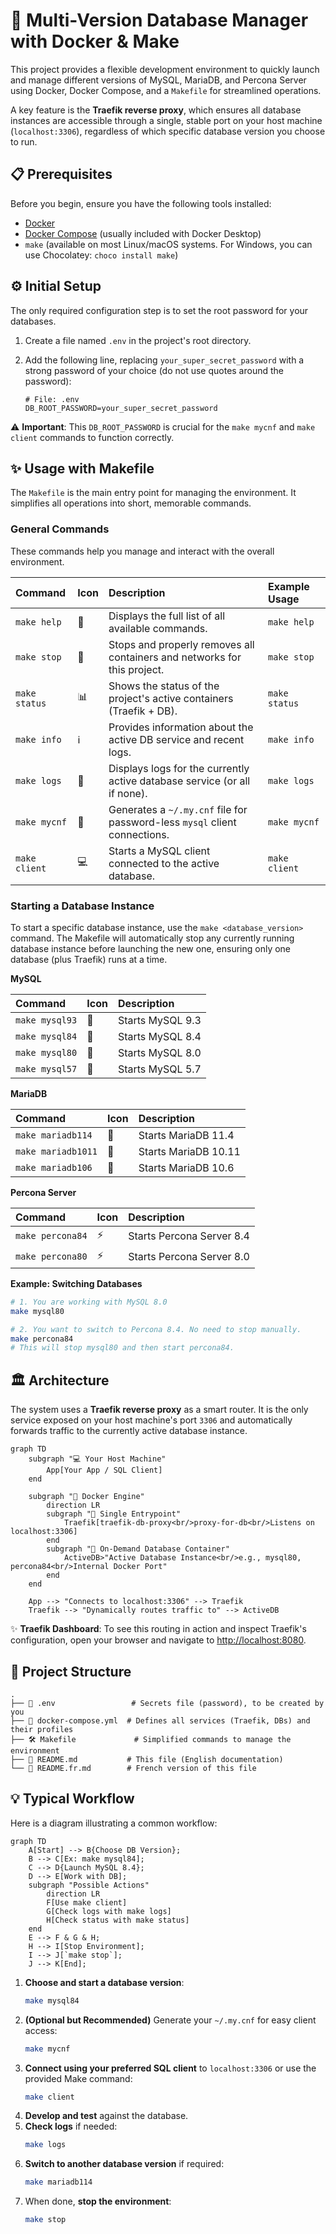 # 🚀 Multi-Version Database Manager with Docker & Make

This project provides a flexible development environment to quickly launch and manage different versions of MySQL, MariaDB, and Percona Server using Docker, Docker Compose, and a `Makefile` for streamlined operations.

A key feature is the **Traefik reverse proxy**, which ensures all database instances are accessible through a single, stable port on your host machine (`localhost:3306`), regardless of which specific database version you choose to run.

## 📋 Prerequisites

Before you begin, ensure you have the following tools installed:

*   [Docker](https://docs.docker.com/get-docker/)
*   [Docker Compose](https://docs.docker.com/compose/install/) (usually included with Docker Desktop)
*   `make` (available on most Linux/macOS systems. For Windows, you can use Chocolatey: `choco install make`)

## ⚙️ Initial Setup

The only required configuration step is to set the root password for your databases.

1.  Create a file named `.env` in the project's root directory.
2.  Add the following line, replacing `your_super_secret_password` with a strong password of your choice (do not use quotes around the password):

    ```env
    # File: .env
    DB_ROOT_PASSWORD=your_super_secret_password
    ```

⚠️ **Important**: This `DB_ROOT_PASSWORD` is crucial for the `make mycnf` and `make client` commands to function correctly.

## ✨ Usage with Makefile

The `Makefile` is the main entry point for managing the environment. It simplifies all operations into short, memorable commands.

### General Commands

These commands help you manage and interact with the overall environment.

| Command         | Icon | Description                                                                 | Example Usage         |
| :-------------- | :--- | :-------------------------------------------------------------------------- | :-------------------- |
| `make help`     | 📜   | Displays the full list of all available commands.                           | `make help`           |
| `make stop`     | 🛑   | Stops and properly removes all containers and networks for this project.    | `make stop`           |
| `make status`   | 📊   | Shows the status of the project's active containers (Traefik + DB).         | `make status`         |
| `make info`     | ℹ️   | Provides information about the active DB service and recent logs.           | `make info`           |
| `make logs`     | 📄   | Displays logs for the currently active database service (or all if none).   | `make logs`           |
| `make mycnf`    | 🔑   | Generates a `~/.my.cnf` file for password-less `mysql` client connections.  | `make mycnf`          |
| `make client`   | 💻   | Starts a MySQL client connected to the active database.                     | `make client`         |

### Starting a Database Instance

To start a specific database instance, use the `make <database_version>` command. The Makefile will automatically stop any currently running database instance before launching the new one, ensuring only one database (plus Traefik) runs at a time.

**MySQL**

| Command         | Icon | Description          |
| :-------------- | :--- | :------------------- |
| `make mysql93`  | 🐬   | Starts MySQL 9.3     |
| `make mysql84`  | 🐬   | Starts MySQL 8.4     |
| `make mysql80`  | 🐬   | Starts MySQL 8.0     |
| `make mysql57`  | 🐬   | Starts MySQL 5.7     |

**MariaDB**

| Command           | Icon | Description            |
| :---------------- | :--- | :--------------------- |
| `make mariadb114` | 🐧   | Starts MariaDB 11.4    |
| `make mariadb1011`| 🐧   | Starts MariaDB 10.11   |
| `make mariadb106` | 🐧   | Starts MariaDB 10.6    |

**Percona Server**

| Command          | Icon | Description               |
| :--------------- | :--- | :------------------------ |
| `make percona84` | ⚡   | Starts Percona Server 8.4 |
| `make percona80` | ⚡   | Starts Percona Server 8.0 |

**Example: Switching Databases**

```bash
# 1. You are working with MySQL 8.0
make mysql80

# 2. You want to switch to Percona 8.4. No need to stop manually.
make percona84
# This will stop mysql80 and then start percona84.
```

## 🏛️ Architecture

The system uses a **Traefik reverse proxy** as a smart router. It is the only service exposed on your host machine's port `3306` and automatically forwards traffic to the currently active database instance.

```mermaid
graph TD
    subgraph "💻 Your Host Machine"
        App[Your App / SQL Client]
    end

    subgraph "🐳 Docker Engine"
        direction LR
        subgraph "🚪 Single Entrypoint"
            Traefik[traefik-db-proxy<br/>proxy-for-db<br/>Listens on localhost:3306]
        end
        subgraph "🚀 On-Demand Database Container"
            ActiveDB>"Active Database Instance<br/>e.g., mysql80, percona84<br/>Internal Docker Port"
        end
    end

    App --> "Connects to localhost:3306" --> Traefik
    Traefik --> "Dynamically routes traffic to" --> ActiveDB
```

✨ **Traefik Dashboard**: To see this routing in action and inspect Traefik's configuration, open your browser and navigate to [http://localhost:8080](http://localhost:8080).

## 📁 Project Structure

```
.
├── 📜 .env                 # Secrets file (password), to be created by you
├── 🐳 docker-compose.yml  # Defines all services (Traefik, DBs) and their profiles
├── 🛠️ Makefile             # Simplified commands to manage the environment
├── 📖 README.md           # This file (English documentation)
└── 📖 README.fr.md        # French version of this file
```

## 💡 Typical Workflow

Here is a diagram illustrating a common workflow:

```mermaid
graph TD
    A[Start] --> B{Choose DB Version};
    B --> C[Ex: make mysql84];
    C --> D{Launch MySQL 8.4};
    D --> E[Work with DB];
    subgraph "Possible Actions"
        direction LR
        F[Use make client]
        G[Check logs with make logs]
        H[Check status with make status]
    end
    E --> F & G & H;
    H --> I[Stop Environment];
    I --> J[`make stop`];
    J --> K[End];
```

1.  **Choose and start a database version**:
    ```bash
    make mysql84
    ```
2.  **(Optional but Recommended)** Generate your `~/.my.cnf` for easy client access:
    ```bash
    make mycnf
    ```
3.  **Connect using your preferred SQL client** to `localhost:3306` or use the provided Make command:
    ```bash
    make client
    ```
4.  **Develop and test** against the database.
5.  **Check logs** if needed:
    ```bash
    make logs
    ```
6.  **Switch to another database version** if required:
    ```bash
    make mariadb114
    ```
7.  When done, **stop the environment**:
    ```bash
    make stop
    ```